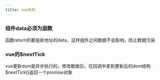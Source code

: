 ```yaml
---
title: vue系列
---
```


### 组件data必须为函数
函数return的都是新地址的data，这样组件之间数据不会影响，防止数据污染

### vue的$nextTick
vue更新dom是异步执行的，修改数据后，在回调中拿到更新后的dom结构
$nextTick()返回一个promise对象



